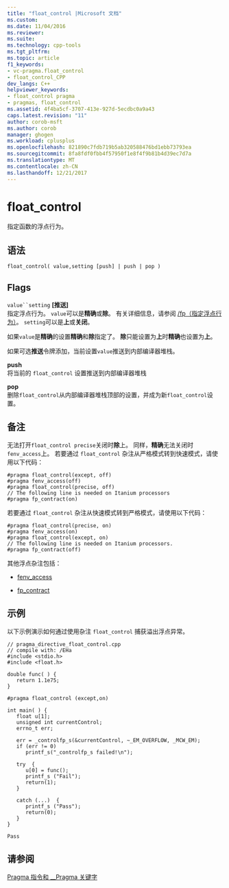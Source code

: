 ```yaml
---
title: "float_control |Microsoft 文档"
ms.custom: 
ms.date: 11/04/2016
ms.reviewer: 
ms.suite: 
ms.technology: cpp-tools
ms.tgt_pltfrm: 
ms.topic: article
f1_keywords:
- vc-pragma.float_control
- float_control_CPP
dev_langs: C++
helpviewer_keywords:
- float_control pragma
- pragmas, float_control
ms.assetid: 4f4ba5cf-3707-413e-927d-5ecdbc0a9a43
caps.latest.revision: "11"
author: corob-msft
ms.author: corob
manager: ghogen
ms.workload: cplusplus
ms.openlocfilehash: 821890c7fdb719b5ab320588476bd1ebb73793ea
ms.sourcegitcommit: 8fa8fdf0fbb4f57950f1e8f4f9b81b4d39ec7d7a
ms.translationtype: MT
ms.contentlocale: zh-CN
ms.lasthandoff: 12/21/2017
---
```

# <a name="floatcontrol"></a>float_control
指定函数的浮点行为。  
  
## <a name="syntax"></a>语法  
  
```  
float_control( value,setting [push] | push | pop )  
```  
  
## <a name="flags"></a>Flags  
 `value``setting` **[推送]**  
 指定浮点行为。 `value`可以是**精确**或**除**。 有关详细信息，请参阅 [/fp（指定浮点行为）](../build/reference/fp-specify-floating-point-behavior.md)。 `setting`可以是**上**或**关闭**。  
  
 如果`value`是**精确**的设置**精确**和**除**指定了。 **除**只能设置为**上**时**精确**也设置为**上**。  
  
 如果可选**推送**令牌添加，当前设置`value`推送到内部编译器堆栈。  
  
 **push**  
 将当前的 `float_control` 设置推送到内部编译器堆栈  
  
 **pop**  
 删除`float_control`从内部编译器堆栈顶部的设置，并成为新`float_control`设置。  
  
## <a name="remarks"></a>备注  
 无法打开`float_control precise`关闭时**除**上。 同样，**精确**无法关闭时`fenv_access`上。 若要通过 `float_control` 杂注从严格模式转到快速模式，请使用以下代码：  
  
```  
#pragma float_control(except, off)  
#pragma fenv_access(off)  
#pragma float_control(precise, off)  
// The following line is needed on Itanium processors  
#pragma fp_contract(on)  
```  
  
 若要通过 `float_control` 杂注从快速模式转到严格模式，请使用以下代码：  
  
```  
#pragma float_control(precise, on)  
#pragma fenv_access(on)  
#pragma float_control(except, on)  
// The following line is needed on Itanium processors.  
#pragma fp_contract(off)  
```  
  
 其他浮点杂注包括：  
  
-   [fenv_access](../preprocessor/fenv-access.md)  
  
-   [fp_contract](../preprocessor/fp-contract.md)  
  
## <a name="example"></a>示例  
 以下示例演示如何通过使用杂注 `float_control` 捕获溢出浮点异常。  
  
```  
// pragma_directive_float_control.cpp  
// compile with: /EHa  
#include <stdio.h>  
#include <float.h>  
  
double func( ) {  
   return 1.1e75;  
}  
  
#pragma float_control (except,on)  
  
int main( ) {  
   float u[1];  
   unsigned int currentControl;  
   errno_t err;  
  
   err = _controlfp_s(&currentControl, ~_EM_OVERFLOW, _MCW_EM);  
   if (err != 0)  
      printf_s("_controlfp_s failed!\n");  
  
   try  {  
      u[0] = func();  
      printf_s ("Fail");     
      return(1);  
   }   
  
   catch (...)  {  
      printf_s ("Pass");  
      return(0);  
   }  
}  
```  
  
```Output  
Pass  
```  
  
## <a name="see-also"></a>请参阅  
 [Pragma 指令和 __Pragma 关键字](../preprocessor/pragma-directives-and-the-pragma-keyword.md)